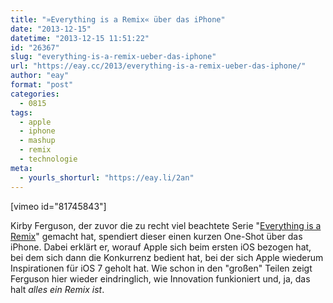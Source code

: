 ```yaml
---
title: "»Everything is a Remix« über das iPhone"
date: "2013-12-15"
datetime: "2013-12-15 11:51:22"
id: "26367"
slug: "everything-is-a-remix-ueber-das-iphone"
url: "https://eay.cc/2013/everything-is-a-remix-ueber-das-iphone/"
author: "eay"
format: "post"
categories:
  - 0815
tags:
  - apple
  - iphone
  - mashup
  - remix
  - technologie
meta:
  - yourls_shorturl: "https://eay.li/2an"
---
```


\[vimeo id="81745843"\]

Kirby Ferguson, der zuvor die zu recht viel beachtete Serie "[Everything is a Remix](http://everythingisaremix.info/watch-the-series/)" gemacht hat, spendiert dieser einen kurzen One-Shot über das iPhone. Dabei erklärt er, worauf Apple sich beim ersten iOS bezogen hat, bei dem sich dann die Konkurrenz bedient hat, bei der sich Apple wiederum Inspirationen für iOS 7 geholt hat. Wie schon in den "großen" Teilen zeigt Ferguson hier wieder eindringlich, wie Innovation funkioniert und, ja, das halt _alles ein Remix ist_.
